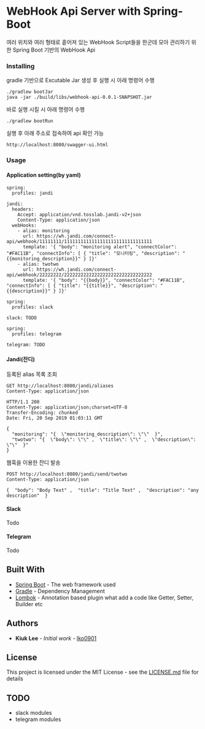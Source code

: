 

# WebHook Api Server with Spring-Boot

여러 위치와 여러 형태로 흩어져 있는 WebHook Script들을 한군데 모아 관리하기 위한 Spring Boot 기반의 WebHook Api

### Installing

gradle 기반으로 Excutable Jar 생성 후 실행 시 아래 명령어 수행

```
./gradlew bootJar
java -jar ./build/libs/webhook-api-0.0.1-SNAPSHOT.jar
```

바로 실행 시킬 시 아래 명령어 수행

```
./gradlew bootRun
```

실행 후 아래 주소로 접속하여 api 확인 가능
```
http://localhost:8080/swagger-ui.html
```

### Usage
#### Application setting(by yaml)

```
spring:
  profiles: jandi

jandi:
  headers:
    Accept: application/vnd.tosslab.jandi-v2+json
    Content-Type: application/json
  webHooks:
    - alias: monitoring
      url: https://wh.jandi.com/connect-api/webhook/11111111/11111111111111111111111111111111
      template: '{ "body": "monitoring alert", "connectColor": "#FAC11B", "connectInfo": [ { "title": "모니터링", "description": "{{monitoring_description}}" } ]}'
    - alias: twotwo
      url: https://wh.jandi.com/connect-api/webhook/22222222/22222222222222222222222222222222
      template: '{ "body": "{{body}}", "connectColor": "#FAC11B", "connectInfo": [ { "title": "{{title}}", "description": "{{description}}" } ]}'

```

```
spring:
  profiles: slack

slack: TODO
```

```
spring:
  profiles: telegram

telegram: TODO
```

#### Jandi(잔디)
등록된 alias 목록 조회
```
GET http://localhost:8080/jandi/aliases
Content-Type: application/json

HTTP/1.1 200 
Content-Type: application/json;charset=UTF-8
Transfer-Encoding: chunked
Date: Fri, 20 Sep 2019 01:03:11 GMT

{
  "monitoring": "{  \"monitoring_description\": \"\"  }",
  "twotwo": "{  \"body\": \"\" ,  \"title\": \"\" ,  \"description\": \"\"  }"
}
```
웹훅을 이용한 잔디 발송
```
POST http://localhost:8080/jandi/send/twotwo
Content-Type: application/json

{  "body": "Body Text" ,  "title": "Title Text" ,  "description": "any description"  }
```

#### Slack
Todo

#### Telegram
Todo

## Built With

* [Spring Boot](https://spring.io/projects/spring-boot) - The web framework used
* [Gradle](https://gradle.org) - Dependency Management
* [Lombok](https://projectlombok.org) - Annotation based plugin what add a code like Getter, Setter, Builder etc

## Authors

* **Kiuk Lee** - *Initial work* - [lko0901](https://github.com/lko0901)

## License

This project is licensed under the MIT License - see the [LICENSE.md](LICENSE.md) file for details

## TODO
* slack modules
* telegram modules
